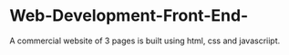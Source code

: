 # Web-Development-Front-End-
A commercial website of 3 pages is built using html, css and javascriipt.
